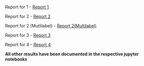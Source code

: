 Report for 1 - [Report 1](https://api.wandb.ai/links/smai-khushi/ky6pa2xa)

Report for 2 - [Report 2](https://wandb.ai/smai-khushi/Multilayer%20Classification%20Perceptron/reports/MLP-Classification--Vmlldzo1NzQxMDkw?accessToken=t0oz3n7ld49qz85a0ra7s2ibshjss22p9asg6xy71g8w32ydxfyzzw9pz6eaaw51)

Report for 2 (Mutlilabel) - [Report 2(Multilabel)](https://wandb.ai/smai-khushi/Multilabel%20Classification%20Perceptron/reports/Multi-Label-MLP-Classifier--Vmlldzo1NzQxMjI5?accessToken=um2hd0ew6j0xx1pryhm4e0itscxqwaaa5vj5nozpr4jaw471o81edg8tlpddd2lg)

Report for 3 - [Report 3](https://wandb.ai/smai-khushi/Multilayer%20Regression%20Perceptron/reports/Multilayer-regression--Vmlldzo1NzM5ODMz?accessToken=74eyh1h6rq11e9hlxoc77czpq9u6vb56pz4iy3cn0tqxrtp3t4y873j0ertezrv9)

Report for 4 - [Report 4](https://wandb.ai/smai-khushi/CNN%20MNIST/reports/CNN-MNIST--Vmlldzo1NzQxNDMz?accessToken=rjd9dr9ln6cq0bvqctl0phn80x1fq851onfnigm2bzhuvonrrqdzbeehzqryui55)

**All other results have been documented in the respective jupyter notebooks**